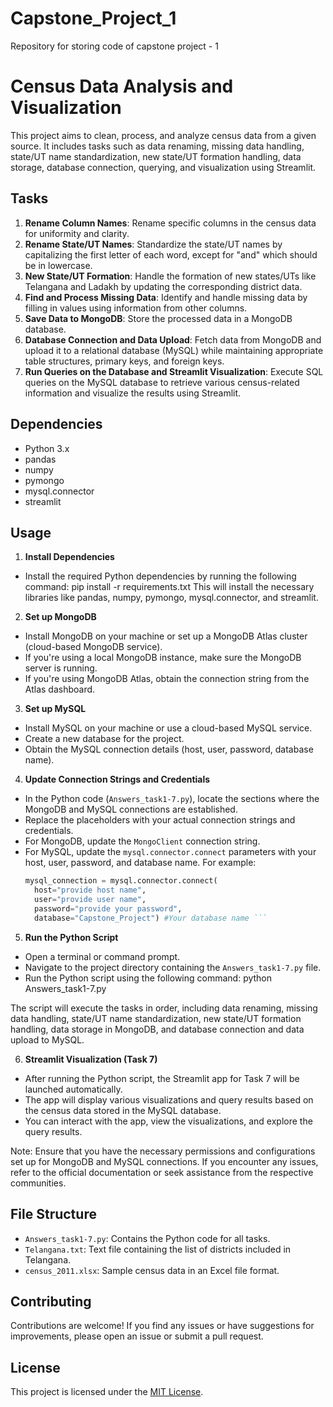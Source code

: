 # Capstone_Project_1
Repository for storing code of capstone project - 1

# Census Data Analysis and Visualization

This project aims to clean, process, and analyze census data from a given source. It includes tasks such as data renaming, missing data handling, state/UT name standardization, new state/UT formation handling, data storage, database connection, querying, and visualization using Streamlit.

## Tasks

1. **Rename Column Names**: Rename specific columns in the census data for uniformity and clarity.
2. **Rename State/UT Names**: Standardize the state/UT names by capitalizing the first letter of each word, except for "and" which should be in lowercase.
3. **New State/UT Formation**: Handle the formation of new states/UTs like Telangana and Ladakh by updating the corresponding district data.
4. **Find and Process Missing Data**: Identify and handle missing data by filling in values using information from other columns.
5. **Save Data to MongoDB**: Store the processed data in a MongoDB database.
6. **Database Connection and Data Upload**: Fetch data from MongoDB and upload it to a relational database (MySQL) while maintaining appropriate table structures, primary keys, and foreign keys.
7. **Run Queries on the Database and Streamlit Visualization**: Execute SQL queries on the MySQL database to retrieve various census-related information and visualize the results using Streamlit.

## Dependencies

- Python 3.x
- pandas
- numpy
- pymongo
- mysql.connector
- streamlit

## Usage

1. **Install Dependencies**
- Install the required Python dependencies by running the following command: pip install -r requirements.txt
  This will install the necessary libraries like pandas, numpy, pymongo, mysql.connector, and streamlit.

2. **Set up MongoDB**
- Install MongoDB on your machine or set up a MongoDB Atlas cluster (cloud-based MongoDB service).
- If you're using a local MongoDB instance, make sure the MongoDB server is running.
- If you're using MongoDB Atlas, obtain the connection string from the Atlas dashboard.

3. **Set up MySQL**
- Install MySQL on your machine or use a cloud-based MySQL service.
- Create a new database for the project.
- Obtain the MySQL connection details (host, user, password, database name).

4. **Update Connection Strings and Credentials**
- In the Python code (`Answers_task1-7.py`), locate the sections where the MongoDB and MySQL connections are established.
- Replace the placeholders with your actual connection strings and credentials.
- For MongoDB, update the `MongoClient` connection string.
- For MySQL, update the `mysql.connector.connect` parameters with your host, user, password, and database name. For example:
  ```python
  mysql_connection = mysql.connector.connect(
    host="provide host name",
    user="provide user name",
    password="provide your password",
    database="Capstone_Project") #Your database name ```

5. **Run the Python Script**
- Open a terminal or command prompt.
- Navigate to the project directory containing the `Answers_task1-7.py` file.
- Run the Python script using the following command: python Answers_task1-7.py

The script will execute the tasks in order, including data renaming, missing data handling, state/UT name standardization, new state/UT formation handling, data storage in MongoDB, and database connection and data upload to MySQL.

6. **Streamlit Visualization (Task 7)**
- After running the Python script, the Streamlit app for Task 7 will be launched automatically.
- The app will display various visualizations and query results based on the census data stored in the MySQL database.
- You can interact with the app, view the visualizations, and explore the query results.

Note: Ensure that you have the necessary permissions and configurations set up for MongoDB and MySQL connections. If you encounter any issues, refer to the official documentation or seek assistance from the respective communities.

## File Structure

- `Answers_task1-7.py`: Contains the Python code for all tasks.
- `Telangana.txt`: Text file containing the list of districts included in Telangana.
- `census_2011.xlsx`: Sample census data in an Excel file format.

## Contributing

Contributions are welcome! If you find any issues or have suggestions for improvements, please open an issue or submit a pull request.

## License

This project is licensed under the [MIT License](LICENSE).
